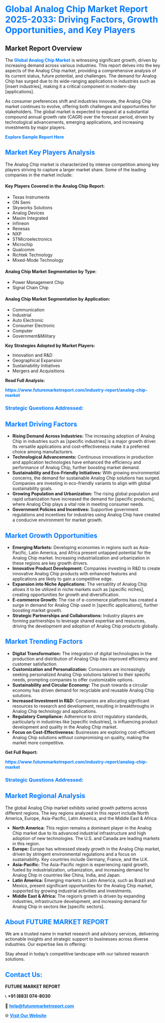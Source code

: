 <h1 style="color: #007BFF;">Global Analog Chip Market Report 2025-2033: Driving Factors, Growth Opportunities, and Key Players</h1>

<section id="overview">
<h2>Market Report Overview</h2>
<p>The <a href="https://www.futuremarketreport.com/industry-report/analog-chip-market" style="color: #007BFF; text-decoration: none;"><strong>Global Analog Chip Market</strong></a> is witnessing significant growth, driven by increasing demand across various industries. This report delves into the key aspects of the Analog Chip market, providing a comprehensive analysis of its current status, future potential, and challenges. The demand for Analog Chip has surged due to its wide-ranging applications in industries such as [insert industries], making it a critical component in modern-day [applications].</p>
<p>As consumer preferences shift and industries innovate, the Analog Chip market continues to evolve, offering both challenges and opportunities for stakeholders. The global market is expected to expand at a substantial compound annual growth rate (CAGR) over the forecast period, driven by technological advancements, emerging applications, and increasing investments by major players.</p>
</section>

<section id="overview">
<p><a href="https://www.futuremarketreport.com/request-sample/reportId=75656" style="color: #007BFF; text-decoration: none;"><strong>Explore Sample Report Here</strong></a></p>
</section>

<section id="key-players">
<h2 style="color: #007BFF;">Market Key Players Analysis</h2>
<p>The Analog Chip market is characterized by intense competition among key players striving to capture a larger market share. Some of the leading companies in the market include:</p>
<h4>Key Players Covered in the Analog Chip Report:</h4>
<ul><li>Texas Instruments</li><li>ON Semi</li><li>Skyworks Solutions</li><li>Analog Devices</li><li>Maxim Integrated</li><li>Infineon</li><li>Renesas</li><li>NXP</li><li>STMicroelectronics</li><li>Microchip</li><li>Qualcomm</li><li>Richtek Technology</li><li>Mixed-Mode Technology</li></ul>
<h4>Analog Chip Market Segmentation by Type:</h4>
<ul><li>Power Management Chip</li><li>Signal Chain Chip</li></ul>

<h4>Analog Chip Market Segmentation by Application:</h4>
<ul><li>Communication</li><li>Industrial</li><li>Auto Electronic</li><li>Consumer Electronic</li><li>Computer</li><li>Government&amp;Military</li></ul>
<p><strong>Key Strategies Adopted by Market Players:</strong></p>
<ul>
<li>Innovation and R&D</li>
<li>Geographical Expansion</li>
<li>Sustainability Initiatives</li>
<li>Mergers and Acquisitions</li>
</ul>
</section>

<section>
<p><strong>Read Full Analysis: </strong></p><a href="https://www.futuremarketreport.com/industry-report/analog-chip-market" style="color: #007BFF; text-decoration: none;"><strong>https://www.futuremarketreport.com/industry-report/analog-chip-market</strong></a>
<h3 style="color: #007BFF;">Strategic Questions Addressed:</h3>
</section>

<section id="driving-factors">
<h2 style="color: #007BFF;">Market Driving Factors</h2>
<ul>
<li><strong>Rising Demand Across Industries:</strong> The increasing adoption of Analog Chip in industries such as [specific industries] is a major growth driver. Its versatile applications and cost-effectiveness make it a preferred choice among manufacturers.</li>
<li><strong>Technological Advancements:</strong> Continuous innovations in production and application technologies have enhanced the efficiency and performance of Analog Chip, further boosting market demand.</li>
<li><strong>Sustainability and Eco-Friendly Initiatives:</strong> With growing environmental concerns, the demand for sustainable Analog Chip solutions has surged. Companies are investing in eco-friendly variants to align with global sustainability goals.</li>
<li><strong>Growing Population and Urbanization:</strong> The rising global population and rapid urbanization have increased the demand for [specific products], where Analog Chip plays a vital role in meeting consumer needs.</li>
<li><strong>Government Policies and Incentives:</strong> Supportive government regulations and incentives for industries using Analog Chip have created a conducive environment for market growth.</li>
</ul>
</section>

<section id="growth-opportunities">
<h2 style="color: #007BFF;">Market Growth Opportunities</h2>
<ul>
<li><strong>Emerging Markets:</strong> Developing economies in regions such as Asia-Pacific, Latin America, and Africa present untapped potential for the Analog Chip market. Increasing industrialization and urbanization in these regions are key growth drivers.</li>
<li><strong>Innovative Product Development:</strong> Companies investing in R&D to create innovative Analog Chip products with enhanced features and applications are likely to gain a competitive edge.</li>
<li><strong>Expansion into Niche Applications:</strong> The versatility of Analog Chip allows it to be utilized in niche markets such as [specific niches], creating opportunities for growth and diversification.</li>
<li><strong>E-commerce Growth:</strong> The rise of e-commerce platforms has created a surge in demand for Analog Chip used in [specific applications], further boosting market growth.</li>
<li><strong>Strategic Partnerships and Collaborations:</strong> Industry players are forming partnerships to leverage shared expertise and resources, driving the development and adoption of Analog Chip products globally.</li>
</ul>
</section>

<section id="trending-factors">
<h2 style="color: #007BFF;">Market Trending Factors</h2>
<ul>
<li><strong>Digital Transformation:</strong> The integration of digital technologies in the production and distribution of Analog Chip has improved efficiency and customer satisfaction.</li>
<li><strong>Customization and Personalization:</strong> Consumers are increasingly seeking personalized Analog Chip solutions tailored to their specific needs, prompting companies to offer customizable options.</li>
<li><strong>Sustainability and Circular Economy:</strong> The push towards a circular economy has driven demand for recyclable and reusable Analog Chip solutions.</li>
<li><strong>Increased Investment in R&D:</strong> Companies are allocating significant resources to research and development, resulting in breakthroughs in Analog Chip technology and applications.</li>
<li><strong>Regulatory Compliance:</strong> Adherence to strict regulatory standards, particularly in industries like [specific industries], is influencing product development and quality in the Analog Chip market.</li>
<li><strong>Focus on Cost-Effectiveness:</strong> Businesses are exploring cost-efficient Analog Chip solutions without compromising on quality, making the market more competitive.</li>
</ul>
</section>

<section>
<p><strong>Get Full Report: </strong></p><a href="https://www.futuremarketreport.com/industry-report/analog-chip-market" style="color: #007BFF; text-decoration: none;"><strong>https://www.futuremarketreport.com/industry-report/analog-chip-market</strong></a>
<h3 style="color: #007BFF;">Strategic Questions Addressed:</h3>
</section>


<section id="regional-analysis">
<h2 style="color: #007BFF;">Market Regional Analysis</h2>
<p>The global Analog Chip market exhibits varied growth patterns across different regions. The key regions analyzed in this report include North America, Europe, Asia-Pacific, Latin America, and the Middle East & Africa:</p>
<ul>
<li><strong>North America:</strong> This region remains a dominant player in the Analog Chip market due to its advanced industrial infrastructure and high adoption of new technologies. The U.S. and Canada are leading markets in this region.</li>
<li><strong>Europe:</strong> Europe has witnessed steady growth in the Analog Chip market, driven by stringent environmental regulations and a focus on sustainability. Key countries include Germany, France, and the U.K.</li>
<li><strong>Asia-Pacific:</strong> The Asia-Pacific region is experiencing rapid growth, fueled by industrialization, urbanization, and increasing demand for Analog Chip in countries like China, India, and Japan.</li>
<li><strong>Latin America:</strong> Emerging markets in Latin America, such as Brazil and Mexico, present significant opportunities for the Analog Chip market, supported by growing industrial activities and investments.</li>
<li><strong>Middle East & Africa:</strong> The region’s growth is driven by expanding industries, infrastructure development, and increasing demand for Analog Chip in sectors like [specific sectors].</li>
</ul>
</section>

<footer>
<h2 style="color: #007BFF;">About FUTURE MARKET REPORT</h2>
<p>We are a trusted name in market research and advisory services, delivering actionable insights and strategic support to businesses across diverse industries. Our expertise lies in offering:</p>

<p>Stay ahead in today’s competitive landscape with our tailored research solutions.</p>

<h2 style="color: #007BFF;">Contact Us:</h2>
<p><strong>FUTURE MARKET REPORT</strong></p>
<p>📞 <strong>+91 (883) 074-8030</strong></p>
<p>📧 <strong><a href="mailto:help@futuremarketreport.com" style="color: #007BFF;">help@futuremarketreport.com</a></strong></p>
<p>🌐 <strong><a href="https://www.futuremarketreport.com/" style="color: #007BFF;">Visit Our Website</a></strong></p>
</footer>